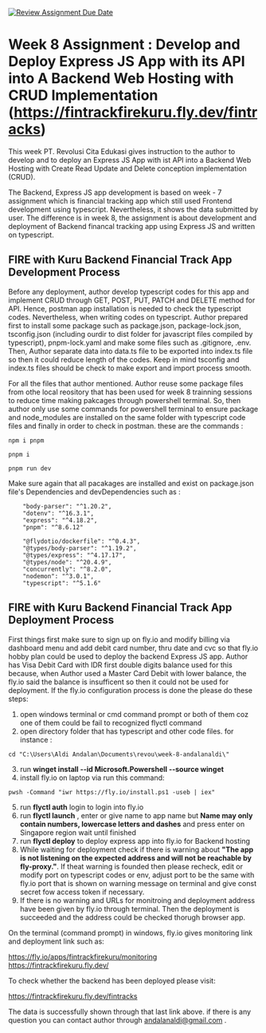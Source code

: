 [![Review Assignment Due Date](https://classroom.github.com/assets/deadline-readme-button-24ddc0f5d75046c5622901739e7c5dd533143b0c8e959d652212380cedb1ea36.svg)](https://classroom.github.com/a/sRKW9Tsr)

# Week 8 Assignment :  Develop and Deploy Express JS App with its API into A Backend Web Hosting with CRUD Implementation (https://fintrackfirekuru.fly.dev/fintracks)

This week PT. Revolusi Cita Edukasi gives instruction to the author to develop and to deploy an Express JS App with ist API into a Backend Web Hosting with Create Read Update and Delete conception implementation (CRUD).

The Backend, Express JS app development is based on week - 7 assignment which is financial tracking app which still used Frontend development using typescript. Nevertheless, it shows the data submitted by user. The difference is in week 8, the assignment is about development and deployment of Backend financal tracking app using Express JS and written on typescript. 

## FIRE with Kuru Backend Financial Track App Development Process

Before any deployment, author develop typescript codes for this app and implement CRUD through GET, POST, PUT, PATCH and DELETE method for API. Hence, postman app installation is needed to check the typescript codes. Nevertheless, when writing codes on typescript. Author prepared first to install some package such as package.json, package-lock.json, tsconfig.json (including ourdir to dist folder for javascript files compiled by typescript), pnpm-lock.yaml and make some files such as .gitignore, .env. Then, Author separate data into data.ts file to be exported into index.ts file so then it could reduce length of the codes. Keep in mind tsconfig and index.ts files should be check to make export and import process smooth. 

For all the files that author mentioned. Author reuse some package files from othe local reository that has been used for week 8 trainning sessions to reduce time making pakcages through powershell terminal. So, then author only use some commands for powershell terminal to ensure package and node_modules are installed on the same folder with typescript code files and finally in order to check in postman. these are the commands :

```
npm i pnpm

pnpm i

pnpm run dev
```
Make sure again that all pacakages are installed and exist on package.json file's Dependencies and devDependencies  such as :

```
    "body-parser": "^1.20.2",
    "dotenv": "^16.3.1",
    "express": "^4.18.2",
    "pnpm": "^8.6.12"

    "@flydotio/dockerfile": "^0.4.3",
    "@types/body-parser": "^1.19.2",
    "@types/express": "^4.17.17",
    "@types/node": "^20.4.9",
    "concurrently": "^8.2.0",
    "nodemon": "^3.0.1",
    "typescript": "^5.1.6"
```
## FIRE with Kuru Backend Financial Track App Deployment Process

First things first make sure to sign up on fly.io and modify billing via dashboard menu and add debit card number, thru date and cvc so that fly.io hobby plan could be used to deploy the backend Express JS app. Author has Visa Debit Card with IDR first double digits balance used for this because, when Author used a Master Card Debit with lower balance, the fly.io said the balance is insufficent so then it could not be used for deployment. If the fly.io configuration process is done the please do these steps:  

1. open windows terminal or cmd command prompt or both of them coz one of them could be fail to recognized flyctl command
2. open directory folder that has typescript and other code files. for instance :
```
cd "C:\Users\Aldi Andalan\Documents\revou\week-8-andalanaldi\"
```
3. run __winget install --id Microsoft.Powershell --source winget__
4. install fly.io on laptop via run this command:
```
pwsh -Command "iwr https://fly.io/install.ps1 -useb | iex"
```
5. run __flyctl auth__ login to login into fly.io
6. run __flyctl launch__ , enter or give name to app name but **Name may only contain numbers, lowercase letters and dashes** and press enter on Singapore region wait until finished
7. run __flyctl deploy__ to deploy express app into fly.io for Backend hosting
8. While waiting for deployment check if there is warning about **"The app is not listening on the expected address and will not be reachable by fly-proxy."**. If theat warning is founded then please recheck, edit or modify port on typescript codes or env, adjust port to be the same with fly.io port that is shown on warning message on terminal and give const secret fow access token if necessary.
9. If there is no warning and URLs for monitroing and deployment address have been given by fly.io through terminal. Then the deployment is succeeded and the address could be checked thorugh browser app.

On the terminal (command prompt) in windows, fly.io gives monitoring link and deployment link such as:

https://fly.io/apps/fintrackfirekuru/monitoring
https://fintrackfirekuru.fly.dev/

To check whether the backend has been deployed please visit:

https://fintrackfirekuru.fly.dev/fintracks

The data is successfully shown through that last link above. if there is any question you can contact author through andalanaldi@gmail.com .
